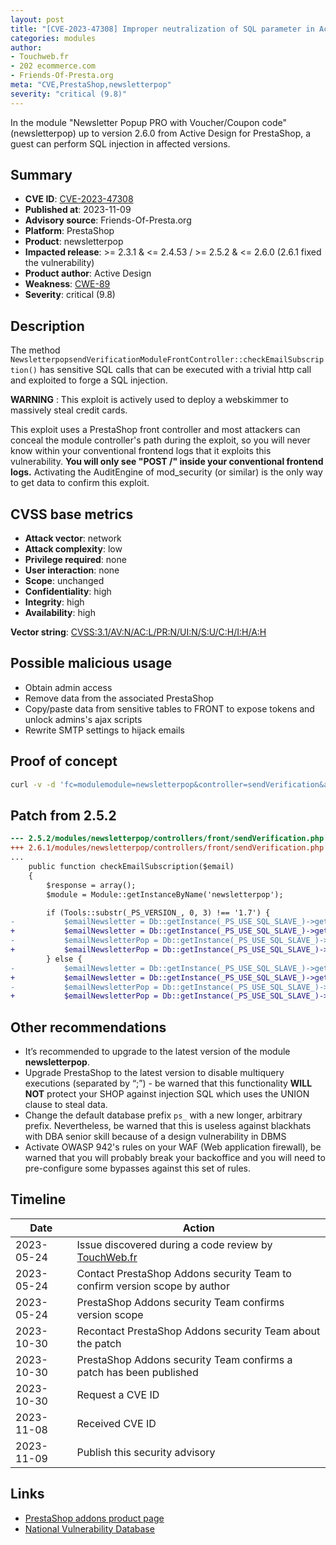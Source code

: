 ```yaml
---
layout: post
title: "[CVE-2023-47308] Improper neutralization of SQL parameter in Active Design - Newsletter Popup PRO with Voucher/Coupon code module for PrestaShop"
categories: modules
author:
- Touchweb.fr
- 202 ecommerce.com
- Friends-Of-Presta.org
meta: "CVE,PrestaShop,newsletterpop"
severity: "critical (9.8)"
---
```


In the module "Newsletter Popup PRO with Voucher/Coupon code" (newsletterpop) up to version 2.6.0 from Active Design for PrestaShop, a guest can perform SQL injection in affected versions.

## Summary

* **CVE ID**: [CVE-2023-47308](https://cve.mitre.org/cgi-bin/cvename.cgi?name=CVE-2023-47308)
* **Published at**: 2023-11-09
* **Advisory source**: Friends-Of-Presta.org
* **Platform**: PrestaShop
* **Product**: newsletterpop
* **Impacted release**: >= 2.3.1 & <= 2.4.53 / >= 2.5.2 & <= 2.6.0 (2.6.1 fixed the vulnerability)
* **Product author**: Active Design
* **Weakness**: [CWE-89](https://cwe.mitre.org/data/definitions/89.html)
* **Severity**: critical (9.8)

## Description

The method `NewsletterpopsendVerificationModuleFrontController::checkEmailSubscription()` has sensitive SQL calls that can be executed with a trivial http call and exploited to forge a SQL injection.

**WARNING** : This exploit is actively used to deploy a webskimmer to massively steal credit cards. 

This exploit uses a PrestaShop front controller and most attackers can conceal the module controller's path during the exploit, so you will never know within your conventional frontend logs that it exploits this vulnerability. **You will only see "POST /" inside your conventional frontend logs.** Activating the AuditEngine of mod_security (or similar) is the only way to get data to confirm this exploit.

## CVSS base metrics

* **Attack vector**: network
* **Attack complexity**: low
* **Privilege required**: none
* **User interaction**: none
* **Scope**: unchanged
* **Confidentiality**: high
* **Integrity**: high
* **Availability**: high

**Vector string**: [CVSS:3.1/AV:N/AC:L/PR:N/UI:N/S:U/C:H/I:H/A:H](https://nvd.nist.gov/vuln-metrics/cvss/v3-calculator?vector=AV:N/AC:L/PR:N/UI:N/S:U/C:H/I:H/A:H)

## Possible malicious usage

* Obtain admin access
* Remove data from the associated PrestaShop
* Copy/paste data from sensitive tables to FRONT to expose tokens and unlock admins's ajax scripts
* Rewrite SMTP settings to hijack emails


## Proof of concept

```bash
curl -v -d 'fc=modulemodule=newsletterpop&controller=sendVerification&action=checkEmailSubscription&email=%22;select+0x73656C65637420736C656570283432293B+into+@a;prepare+b+from+@a;execute+b;--' 'https://preprod.X'
```

## Patch from 2.5.2

```diff
--- 2.5.2/modules/newsletterpop/controllers/front/sendVerification.php
+++ 2.6.1/modules/newsletterpop/controllers/front/sendVerification.php
...
    public function checkEmailSubscription($email)
    {
        $response = array();
        $module = Module::getInstanceByName('newsletterpop');

        if (Tools::substr(_PS_VERSION_, 0, 3) !== '1.7') {
-           $emailNewsletter = Db::getInstance(_PS_USE_SQL_SLAVE_)->getValue('SELECT `email` FROM `'._DB_PREFIX_.'newsletter` WHERE `email`="'.$email.'"');
+           $emailNewsletter = Db::getInstance(_PS_USE_SQL_SLAVE_)->getValue('SELECT `email` FROM `'._DB_PREFIX_.'newsletter` WHERE `email`="'.pSQL($email).'"');
-           $emailNewsletterPop = Db::getInstance(_PS_USE_SQL_SLAVE_)->getValue('SELECT `email` FROM `'._DB_PREFIX_.'newsletterpop` WHERE `email`="'.$email.'"');
+           $emailNewsletterPop = Db::getInstance(_PS_USE_SQL_SLAVE_)->getValue('SELECT `email` FROM `'._DB_PREFIX_.'newsletterpop` WHERE `email`="'.pSQL($email).'"');
        } else {
-           $emailNewsletter = Db::getInstance(_PS_USE_SQL_SLAVE_)->getValue('SELECT `email` FROM `'._DB_PREFIX_.'emailsubscription` WHERE `email`="'.$email.'"');
+           $emailNewsletter = Db::getInstance(_PS_USE_SQL_SLAVE_)->getValue('SELECT `email` FROM `'._DB_PREFIX_.'emailsubscription` WHERE `email`="'.pSQL($email).'"');
-           $emailNewsletterPop = Db::getInstance(_PS_USE_SQL_SLAVE_)->getValue('SELECT `email` FROM `'._DB_PREFIX_.'newsletterpop` WHERE `email`="'.$email.'"');
+           $emailNewsletterPop = Db::getInstance(_PS_USE_SQL_SLAVE_)->getValue('SELECT `email` FROM `'._DB_PREFIX_.'newsletterpop` WHERE `email`="'.pSQL($email).'"');
```

## Other recommendations

* It’s recommended to upgrade to the latest version of the module **newsletterpop**.
* Upgrade PrestaShop to the latest version to disable multiquery executions (separated by “;”) - be warned that this functionality **WILL NOT** protect your SHOP against injection SQL which uses the UNION clause to steal data.
* Change the default database prefix `ps_` with a new longer, arbitrary prefix. Nevertheless, be warned that this is useless against blackhats with DBA senior skill because of a design vulnerability in DBMS
* Activate OWASP 942's rules on your WAF (Web application firewall), be warned that you will probably break your backoffice and you will need to pre-configure some bypasses against this set of rules.


## Timeline

| Date | Action |
|--|--|
| 2023-05-24 | Issue discovered during a code review by [TouchWeb.fr](https://www.touchweb.fr) |
| 2023-05-24 | Contact PrestaShop Addons security Team to confirm version scope by author |
| 2023-05-24 | PrestaShop Addons security Team confirms version scope |
| 2023-10-30 | Recontact PrestaShop Addons security Team about the patch |
| 2023-10-30 | PrestaShop Addons security Team confirms a patch has been published |
| 2023-10-30 | Request a CVE ID |
| 2023-11-08 | Received CVE ID |
| 2023-11-09 | Publish this security advisory |

## Links

* [PrestaShop addons product page](https://addons.prestashop.com/en/newsletter-sms/27119-newsletter-popup-pro-with-voucher-coupon-code.html)
* [National Vulnerability Database](https://nvd.nist.gov/vuln/detail/CVE-2023-47308)
